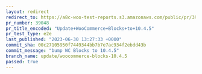 ```yaml
---
layout: redirect
redirect_to: https://a8c-woo-test-reports.s3.amazonaws.com/public/pr/39048/e2e/index.html
pr_number: 39048
pr_title_encoded: "Update+WooCommerce+Blocks+to+10.4.5"
pr_test_type: e2e
last_published: "2023-06-30 13:27:33 +0000"
commit_sha: 00c27105950f7449344bb7b7e7ac934f2ebdd43b
commit_message: "bump WC Blocks to 10.4.5"
branch_name: update/woocommerce-blocks-10.4.5
passed: true
---
```

